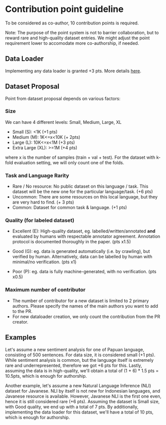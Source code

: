 # Contribution point guideline

To be considered as co-author, 10 contribution points is required.

Note: The purpose of the point system is not to barrier collaboration, but to reward rare and high-quality dataset entries.
We might adjust the point requirement lower to accomodate more co-authorship, if needed.

## Data Loader

Implementing any data loader is granted +3 pts.
More details [here](DATALOADER.md).

## Dataset Proposal

Point from dataset proposal depends on various factors:

### Size

We can have 4 different levels: Small, Medium, Large, XL

- Small (S): <1K (+1 pts)
- Medium (M): 1K<=x<10K (+ 2pts)
- Large (L): 10K<=x<1M (+3 pts)
- Extra Large (XL): >=1M (+4 pts)

where x is the number of samples (train + val + test). For the dataset with k-fold evaluation setting, we will only count one of the folds.

### Task and Language Rarity

- Rare / No resource: No public dataset on this language / task. This dataset will be the new one for the particular language/task. (+6 pts)
- Uncommon: There are some resources on this local language, but they are very hard to find. (+ 3 pts)
- Common: Dataset for common task & language. (+1 pts)


### Quality (for labeled dataset)

- Excellent (E): High-quality dataset, eg. labelled/written/annotated **and** evaluated by humans with respectable annotator agreement. Annotation protocol is documented thoroughly in the paper. (pts x1.5)

- Good (G): eg. data is generated automatically (i.e. by crawling), but verified by human. Alternatively, data can be labelled by human with minimal/no verification. (pts x1)

- Poor (P): eg. data is fully machine-generated, with no verification. (pts x0.5)

### Maximum number of contributor

- The number of contributor for a new dataset is limited to 2 primary authors. Please specify the names of the main authors you want to add to the PR.
- For new dataloader creation, we only count the contribution from the PR creator.

## Examples

Let's assume a new sentiment analysis for one of Papuan language, consisting of 500 sentences.
For data size, it is considered small (+1 pts). While sentiment analysis is common, but the language itself is extremely rare and underrepresented, therefore we got +6 pts for this. Lastly, assuming the data is in high-quality, we'll obtain a total of (1 + 6) * 1.5 pts = 10.5pts, which is enough for authorship.

Another example, let's assume a new Natural Language Inference (NLI) dataset for Javanese. NLI by itself is not new for Indonesian languages, and Javanese resource is available. However, Javanese NLI is the first one even, hence it is still considered rare (+6 pts). Assuming the dataset is Small size, with Good quality, we end up with a total of 7 pts. By additionally, implementing the data loader for this dataset, we'll have a total of 10 pts, which is enough for authorship.
